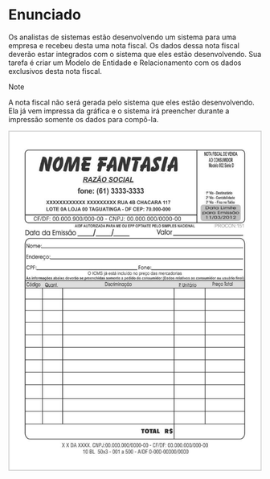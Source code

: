 # Enunciado
Os analistas de sistemas estão desenvolvendo um sistema para uma empresa e recebeu desta
uma nota fiscal. Os dados dessa nota fiscal deverão estar integrados com o sistema que eles
estão desenvolvendo.
Sua tarefa é criar um Modelo de Entidade e Relacionamento com os dados exclusivos desta
nota fiscal.
> [!NOTE]
> A nota fiscal não será gerada pelo sistema que eles estão desenvolvendo. Ela já vem
impressa da gráfica e o sistema irá preencher durante a impressão somente os dados para
compô-la.

<img src="nota.png" alt="Exemplo imagem">

